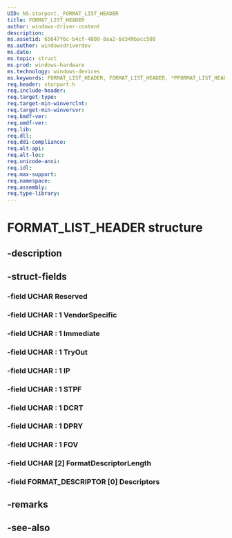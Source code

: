 ```yaml
---
UID: NS.storport._FORMAT_LIST_HEADER
title: FORMAT_LIST_HEADER
author: windows-driver-content
description: 
ms.assetid: 65647f6c-b4cf-4809-8aa2-6d349bacc508
ms.author: windowsdriverdev
ms.date: 
ms.topic: struct
ms.prod: windows-hardware
ms.technology: windows-devices
ms.keywords: FORMAT_LIST_HEADER, FORMAT_LIST_HEADER, *PFORMAT_LIST_HEADER
req.header: storport.h
req.include-header:
req.target-type:
req.target-min-winverclnt:
req.target-min-winversvr:
req.kmdf-ver:
req.umdf-ver:
req.lib:
req.dll:
req.ddi-compliance:
req.alt-api:
req.alt-loc:
req.unicode-ansi:
req.idl:
req.max-support:
req.namespace:
req.assembly:
req.type-library:
---
```


# FORMAT_LIST_HEADER structure

## -description



## -struct-fields

### -field UCHAR Reserved			
 	
### -field UCHAR  : 1 VendorSpecific			
 	
### -field UCHAR  : 1 Immediate			
 	
### -field UCHAR  : 1 TryOut			
 	
### -field UCHAR  : 1 IP			
 	
### -field UCHAR  : 1 STPF			
 	
### -field UCHAR  : 1 DCRT			
 	
### -field UCHAR  : 1 DPRY			
 	
### -field UCHAR  : 1 FOV			
 	
### -field UCHAR [2] FormatDescriptorLength			
 	
### -field FORMAT_DESCRIPTOR [0] Descriptors			
 	
## -remarks

## -see-also